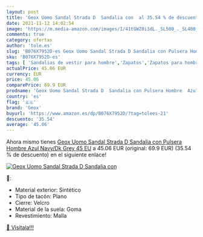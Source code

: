 ```yaml
---
layout: post
title: 'Geox Uomo Sandal Strada D  Sandalia con  al 35.54 % de descuento'
date: 2021-11-12 14:02:54
image: 'https://m.media-amazon.com/images/I/41tGWZ0i3dL._SL500_._SL400_.jpg'
comments: true
category: ofertas
author: 'tole.es'
slug: 'B076X7952D-es Geox Uomo Sandal Strada D Sandalia con Pulsera Hombre Azul...'
sku: 'B076X7952D-es'
tags: [ 'Sandalias de vestir para hombre','Zapatos','Zapatos para hombre','Zapatos y complementos','geox','sandalia', ]
actualPrice: 45.06 EUR
currency: EUR
price: 45.06
comparePrice: 69.9 EUR
prodname: 'Geox Uomo Sandal Strada D  Sandalia con Pulsera Hombre  Azul  Navy/Dk Grey   45 EU'
country: 'es'
flag: '🇪🇸'
brand: 'Geox'
buyurl: 'https://www.amazon.es/dp/B076X7952D/?tag=tolees-21'
descuento: '35.54'
average: '45.06'
---
```


Ahora mismo tienes [Geox Uomo Sandal Strada D  Sandalia con Pulsera Hombre  Azul  Navy/Dk Grey   45 EU](https://www.amazon.es/dp/B076X7952D/?tag=tolees-21) a 45.06 EUR (original: 69.9 EUR) (35.54 %  de descuento) en el siguiente enlace!

[![Geox Uomo Sandal Strada D  Sandalia con ](https://m.media-amazon.com/images/I/41tGWZ0i3dL._SL500_._SL400_.jpg)](https://www.amazon.es/dp/B076X7952D/?tag=tolees-21)

🔎:

- Material exterior: Sintético
- Tipo de tacón: Plano
- Cierre: Velcro
- Material de la suela: Goma
- Revestimiento: Malla

[🛒 Visítala!!!](https://www.amazon.es/dp/B076X7952D/?tag=tolees-21)
